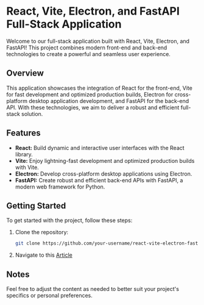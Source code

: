 # React, Vite, Electron, and FastAPI Full-Stack Application

Welcome to our full-stack application built with React, Vite, Electron, and FastAPI! This project combines modern front-end and back-end technologies to create a powerful and seamless user experience.

## Overview

This application showcases the integration of React for the front-end, Vite for fast development and optimized production builds, Electron for cross-platform desktop application development, and FastAPI for the back-end API. With these technologies, we aim to deliver a robust and efficient full-stack solution.

## Features

- **React:** Build dynamic and interactive user interfaces with the React library.
- **Vite:** Enjoy lightning-fast development and optimized production builds with Vite.
- **Electron:** Develop cross-platform desktop applications using Electron.
- **FastAPI:** Create robust and efficient back-end APIs with FastAPI, a modern web framework for Python.
  
## Getting Started

To get started with the project, follow these steps:

1. Clone the repository:

   ```bash
   git clone https://github.com/your-username/react-vite-electron-fastapi.git
   ```


2. Navigate to this [Article](https://medium.com/@onursasmaz)

## Notes
Feel free to adjust the content as needed to better suit your project's specifics or personal preferences.
